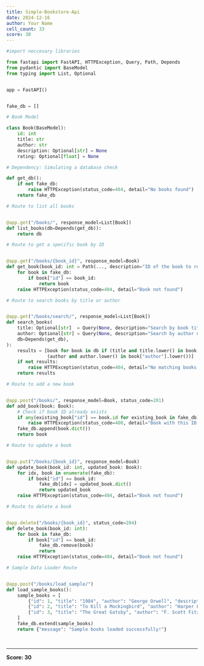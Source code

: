 ```yaml
---
title: Simple-Bookstore-Api
date: 2024-12-16
author: Your Name
cell_count: 33
score: 30
---
```


```python
#import neccesary libraries
```


```python
from fastapi import FastAPI, HTTPException, Query, Path, Depends
from pydantic import BaseModel
from typing import List, Optional
```


```python

```


```python
app = FastAPI()
```


```python

```


```python
fake_db = []
```


```python
# Book Model
```


```python
class Book(BaseModel):
    id: int
    title: str
    author: str
    description: Optional[str] = None
    rating: Optional[float] = None
```


```python
# Dependency: Simulating a database check
```


```python
def get_db():
    if not fake_db:
        raise HTTPException(status_code=404, detail="No books found")
    return fake_db
```


```python
# Route to list all books
```


```python

```


```python
@app.get("/books/", response_model=List[Book])
def list_books(db=Depends(get_db)):
    return db
```


```python
# Route to get a specific book by ID
```


```python

```


```python
@app.get("/books/{book_id}", response_model=Book)
def get_book(book_id: int = Path(..., description="ID of the book to retrieve")):
    for book in fake_db:
        if book["id"] == book_id:
            return book
    raise HTTPException(status_code=404, detail="Book not found")
```


```python
# Route to search books by title or author
```


```python

```


```python
@app.get("/books/search/", response_model=List[Book])
def search_books(
    title: Optional[str]  = Query(None, description="Search by book title"),
    author: Optional[str] = Query(None, description="Search by author name"),
    db=Depends(get_db),
):
    results = [book for book in db if (title and title.lower() in book["title"].lower()) or
               (author and author.lower() in book["author"].lower())]
    if not results:
        raise HTTPException(status_code=404, detail="No matching books found")
    return results
```


```python
# Route to add a new book
```


```python

```


```python
@app.post("/books/", response_model=Book, status_code=201)
def add_book(book: Book):
    # Check if book ID already exists
    if any(existing_book["id"] == book.id for existing_book in fake_db):
        raise HTTPException(status_code=400, detail="Book with this ID already exists")
    fake_db.append(book.dict())
    return book
```


```python
# Route to update a book
```


```python

```


```python
@app.put("/books/{book_id}", response_model=Book)
def update_book(book_id: int, updated_book: Book):
    for idx, book in enumerate(fake_db):
        if book["id"] == book_id:
            fake_db[idx] = updated_book.dict()
            return updated_book
    raise HTTPException(status_code=404, detail="Book not found")
```


```python
# Route to delete a book
```


```python

```


```python
@app.delete("/books/{book_id}", status_code=204)
def delete_book(book_id: int):
    for book in fake_db:
        if book["id"] == book_id:
            fake_db.remove(book)
            return
    raise HTTPException(status_code=404, detail="Book not found")
```


```python
# Sample Data Loader Route
```


```python

```


```python
@app.post("/books/load_sample/")
def load_sample_books():
    sample_books = [
        {"id": 1, "title": "1984", "author": "George Orwell", "description": "Dystopian novel", "rating": 4.8},
        {"id": 2, "title": "To Kill a Mockingbird", "author": "Harper Lee", "description": "Classic novel", "rating": 4.9},
        {"id": 3, "title": "The Great Gatsby", "author": "F. Scott Fitzgerald", "description": "1920s novel", "rating": 4.7}
    ]
    fake_db.extend(sample_books)
    return {"message": "Sample books loaded successfully!"}
```


```python

```


```python

```


---
**Score: 30**
